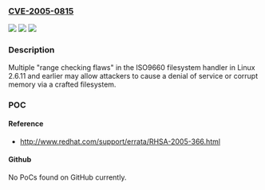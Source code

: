 ### [CVE-2005-0815](https://cve.mitre.org/cgi-bin/cvename.cgi?name=CVE-2005-0815)
![](https://img.shields.io/static/v1?label=Product&message=n%2Fa&color=blue)
![](https://img.shields.io/static/v1?label=Version&message=n%2Fa&color=blue)
![](https://img.shields.io/static/v1?label=Vulnerability&message=n%2Fa&color=brighgreen)

### Description

Multiple "range checking flaws" in the ISO9660 filesystem handler in Linux 2.6.11 and earlier may allow attackers to cause a denial of service or corrupt memory via a crafted filesystem.

### POC

#### Reference
- http://www.redhat.com/support/errata/RHSA-2005-366.html

#### Github
No PoCs found on GitHub currently.

